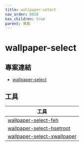 ```yaml
---
title: wallpaper-select
nav_order: 8010
has_children: true
parent: 專案
---
```


# wallpaper-select


## 專案連結

* [wallpaper-select](https://github.com/samwhelp/note-about-fzf/tree/gh-pages/_demo/project/wallpaper-select)


## 工具

| 工具 |
| --- |
| [wallpaper-select-feh](wallpaper-select-feh) |
| [wallpaper-select-hsetroot](wallpaper-select-hsetroot) |
| [wallpaper-select-xwallpaper](wallpaper-select-xwallpaper) |
